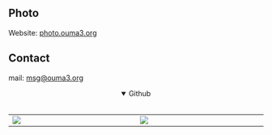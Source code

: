 ## Photo
Website: [photo.ouma3.org](https://photo.ouma3.org)
## Contact
mail: [msg@ouma3.org](mailto:msg@ouma3.org)
<div align="center" class="todo" style="display: flex; flex-flow: column">
<details open>
<summary>Github</summary><br>
<table align="center">
	<tr>
		<td width="1200px">
        <img align="center" src="https://github-readme-stats.vercel.app/api?username=emak3&locale=ja&theme=dracula&show_icons=true&bg_color=0D1117&hide_border=true&count_private=true" draggable="false">
		</td>
		<td width="1200px">
        <img align="center" src="https://github-readme-stats.vercel.app/api/top-langs/?username=emak3&locale=ja&theme=dracula&layout=compact&bg_color=0D1117&hide_border=true" draggable="false">
		</td>
	</tr>
</table>
